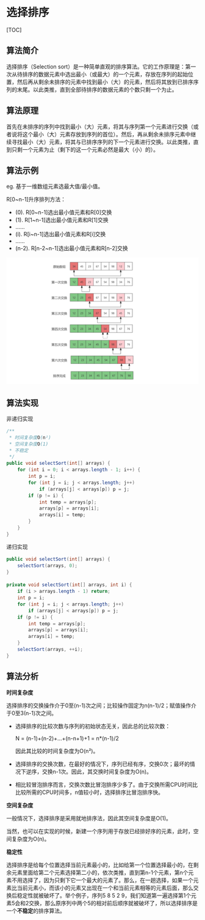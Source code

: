 # 选择排序

[TOC]

## 算法简介

选择排序（Selection sort）是一种简单直观的排序算法。它的工作原理是：第一次从待排序的数据元素中选出最小（或最大）的一个元素，存放在序列的起始位置，然后再从剩余未排序的元素中找到最小（大）的元素，然后将其放到已排序序列的末尾。以此类推，直到全部待排序的数据元素的个数只剩一个为止。

## 算法原理

首先在未排序的序列中找到最小（大）元素，将其与序列第一个元素进行交换（或者说将这个最小（大）元素存放到序列的首位）。然后，再从剩余未排序元素中继续寻找最小（大）元素，将其与已排序序列的下一个元素进行交换。以此类推，直到只剩一个元素为止（剩下的这一个元素必然是最大（小）的）。

## 算法示例

eg. 基于一维数组元素选最大值/最小值。

R[0~n-1]升序排列方法：

- (0). R[0~n-1]选出最小值元素和R[0]交换
- (1). R[1~n-1]选出最小值元素和R[1]交换
- ......
- (i). R[i~n-1]选出最小值元素和R[i]交换
- ......
- (n-2). R[n-2~n-1]选出最小值元素和R[n-2]交换



![](images/select-sort.png)

## 算法实现

非递归实现

```java
/**
 * 时间复杂度O(n²)
 * 空间复杂度O(1)
 * 不稳定
 */
public void selectSort(int[] arrays) {
    for (int i = 0; i < arrays.length - 1; i++) {
        int p = i;
        for (int j = i; j < arrays.length; j++) 
            if (arrays[j] < arrays[p]) p = j;
        if (p != i) {
            int temp = arrays[p];
            arrays[p] = arrays[i];
            arrays[i] = temp;
        }
    }
}
```

递归实现

```java
public void selectSort(int[] arrays) {
    selectSort(arrays, 0);
}

private void selectSort(int[] arrays, int i) {
    if (i > arrays.length - 1) return;
    int p = i;
    for (int j = i; j < arrays.length; j++)
        if (arrays[j] < arrays[p]) p = j;
    if (p != i) {
        int temp = arrays[p];
        arrays[p] = arrays[i];
        arrays[i] = temp;
    }
    selectSort(arrays, ++i);
}
```

## 算法分析

**时间复杂度**

选择排序的交换操作介于0至(n-1)次之间；比较操作固定为n(n-1)/2；赋值操作介于0至3(n-1)次之间。

- 选择排序的比较次数与序列的初始状态无关，因此总的比较次数：

  N = (n-1)+(n-2)+...+(n-n+1)+1 = n*(n-1)/2

  因此其比较的时间复杂度为O(n²)。

- 选择排序的交换次数，在最好的情况下，序列已经有序，交换0次；最坏的情况下逆序，交换n-1次。因此，其交换时间复杂度为O(n)。

- 相比较冒泡排序而言，交换次数比冒泡排序少多了。由于交换所需CPU时间比比较所需的CPU时间多，n值较小时，选择排序比冒泡排序快。

**空间复杂度**

一般情况下，选择排序是采用就地排序法，因此其空间复杂度是O(1)。

当然，也可以在实现的时候，新建一个序列用于存放已经排好序的元素，此时，空间复杂度为O(n)。

**稳定性**

选择排序是给每个位置选择当前元素最小的，比如给第一个位置选择最小的，在剩余元素里面给第二个元素选择第二小的，依次类推，直到第n-1个元素，第n个元素不用选择了，因为只剩下它一个最大的元素了。那么，在一趟选择，如果一个元素比当前元素小，而该小的元素又出现在一个和当前元素相等的元素后面，那么交换后稳定性就被破坏了。举个例子，序列5 8 5 2 9，我们知道第一遍选择第1个元素5会和2交换，那么原序列中两个5的相对前后顺序就被破坏了，所以选择排序是一个**不稳定**的排序算法。